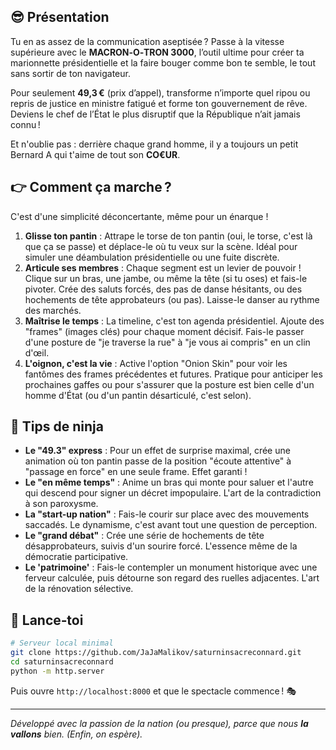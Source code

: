 ## 😎 Présentation

Tu en as assez de la communication aseptisée ? Passe à la vitesse supérieure avec le **MACRON‑O‑TRON 3000**, l’outil ultime pour créer ta marionnette présidentielle et la faire bouger comme bon te semble, le tout sans sortir de ton navigateur.

Pour seulement **49,3 €** (prix d’appel), transforme n’importe quel ripou ou repris de justice en ministre fatigué et forme ton gouvernement de rêve. Deviens le chef de l’État le plus disruptif que la République n’ait jamais connu !

Et n'oublie pas : derrière chaque grand homme, il y a toujours un petit Bernard A qui t'aime de tout son **CO€UR**.

## 👉 Comment ça marche ?

C'est d'une simplicité déconcertante, même pour un énarque !

1.  **Glisse ton pantin** : Attrape le torse de ton pantin (oui, le torse, c'est là que ça se passe) et déplace-le où tu veux sur la scène. Idéal pour simuler une déambulation présidentielle ou une fuite discrète.
2.  **Articule ses membres** : Chaque segment est un levier de pouvoir ! Clique sur un bras, une jambe, ou même la tête (si tu oses) et fais-le pivoter. Crée des saluts forcés, des pas de danse hésitants, ou des hochements de tête approbateurs (ou pas). Laisse-le danser au rythme des marchés.
3.  **Maîtrise le temps** : La timeline, c'est ton agenda présidentiel. Ajoute des "frames" (images clés) pour chaque moment décisif. Fais-le passer d'une posture de "je traverse la rue" à "je vous ai compris" en un clin d'œil.
4.  **L'oignon, c'est la vie** : Active l'option "Onion Skin" pour voir les fantômes des frames précédentes et futures. Pratique pour anticiper les prochaines gaffes ou pour s'assurer que la posture est bien celle d'un homme d'État (ou d'un pantin désarticulé, c'est selon).

## 🚀 Tips de ninja

*   **Le "49.3" express** : Pour un effet de surprise maximal, crée une animation où ton pantin passe de la position "écoute attentive" à "passage en force" en une seule frame. Effet garanti !
*   **Le "en même temps"** : Anime un bras qui monte pour saluer et l'autre qui descend pour signer un décret impopulaire. L'art de la contradiction à son paroxysme.
*   **La "start-up nation"** : Fais-le courir sur place avec des mouvements saccadés. Le dynamisme, c'est avant tout une question de perception.
*   **Le "grand débat"** : Crée une série de hochements de tête désapprobateurs, suivis d'un sourire forcé. L'essence même de la démocratie participative.
*   **Le 'patrimoine'** : Fais-le contempler un monument historique avec une ferveur calculée, puis détourne son regard des ruelles adjacentes. L'art de la rénovation sélective.

## 🎉 Lance‑toi

```bash
# Serveur local minimal
git clone https://github.com/JaJaMalikov/saturninsacreconnard.git
cd saturninsacreconnard
python -m http.server
```

Puis ouvre `http://localhost:8000` et que le spectacle commence ! 🎭

---

*Développé avec la passion de la nation (ou presque), parce que nous ****la vallons**** bien. (Enfin, on espère).*
